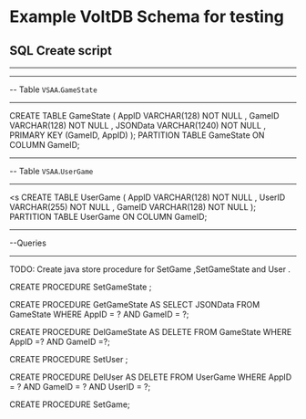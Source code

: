Example VoltDB Schema for testing
===

SQL Create script
---
---

-- -----------------------------------------------------
-- Table `VSAA`.`GameState`
-- -----------------------------------------------------

CREATE TABLE GameState (
  AppID VARCHAR(128) NOT NULL ,
  GameID VARCHAR(128) NOT NULL ,
  JSONData VARCHAR(1240) NOT NULL ,
  PRIMARY KEY (GameID, AppID)
);
PARTITION TABLE GameState ON COLUMN GameID;


-- -----------------------------------------------------
-- Table `VSAA`.`UserGame`
-- -----------------------------------------------------
<s
CREATE TABLE UserGame (
  AppID VARCHAR(128) NOT NULL ,
  UserID VARCHAR(255) NOT NULL ,
  GameID VARCHAR(128) NOT NULL
  );
PARTITION TABLE UserGame ON COLUMN GameID;

-- -------------------------------------------------------
--Queries
-- -------------------------------------------------------

TODO: Create java store procedure for SetGame ,SetGameState and User .

CREATE PROCEDURE SetGameState ;

CREATE PROCEDURE GetGameState AS SELECT JSONData FROM GameState WHERE AppID = ? AND GameID = ?;

CREATE PROCEDURE DelGameState AS DELETE FROM GameState WHERE AppID =? AND GameID =?;

CREATE PROCEDURE SetUser ;

CREATE PROCEDURE DelUser AS DELETE FROM UserGame WHERE AppID = ? AND GameID = ? AND UserID = ?;

CREATE PROCEDURE SetGame;
